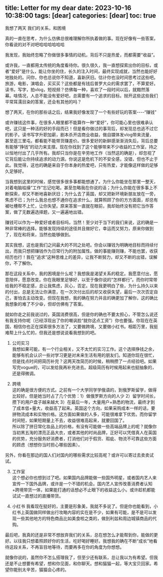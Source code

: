 title: Letter for my dear
date: 2023-10-16 10:38:00
tags: [dear]
categories: [dear]
toc: true
---
我想了两天 我们的关系，和困境
  
真的一直在思考，为什么仿佛总很难理解你所执着做的事。现在好像有一些答案，你看说的对不对吧哈哈哈哈哈哈
  
我发现，我始终忽略了你做很多事情的动机，背后不只是热爱，而都需要“收益”。
  
或许我，一直都用太传统的角度看待你。很久很久，我一直想探索出你的目标，或者“爱好”是什么，能让你坐的住，长久的注入时间，最终实现成就，当然也能好好地独处的。问你，你也总说你不知道，喜新厌旧。估计你也没时间思考过这些吧。旅游，电影，演唱会，买买买？这些都是有钱后普罗大众的需求罢了，不算爱好。读书，写字，拍vlog，短视频？仿佛每一种，喜欢了一段时间以后，就黯然落幕。啥情况，人总不能没有爱好吧，总需要有一个追求的目标。抛开这些这些我们平常耳濡目染的答案，还会有其他的吗？
  
想了两天，在你的那些话之后，结果我好像发现了一个有些好玩的答案----“赚钱”
  
或许赚钱这件事，在很多人眼里都不能算作一种“爱好”，你可能心里也很难承认吧，这只是一种活的好的手段而已！但是看你做过的事背后，却发现总也逃不过它的影子。读书写字升职加薪，剧本杀开店商业收益，做自媒体发vlog带来流量，甚至逛三里屯，都看能不能带货赚差价。很多爱好的新鲜感渐渐消失后，背后总要有能够“挣钱”的动力来支撑。现在你找到了这个能够带来不少收益的工作室，持之以恒地付出了几乎所有。我却只当你是在辛劳地工作（当然这的确是），却忽视了它背后能让你持续追求的动力源。你说这是危机下的不安全感，没错，但也不止于此。我觉得，这也的确是来自于你本身的热爱吧，只有热爱，才能像这样做的足够久足够好。
  
当我想到这里的时候，感觉很多很多事都能想通了。为什么你能坐在那里一整天，对着电脑枯燥“工作”忘记吃喝，甚至忽略我在你说的话；为什么你能在很多事上不断探索，却又不断地喜新厌旧；为什么去了英国，却又把新环境新朋友放在一旁，焦虑不已；为什么我总也想不通你在追求什么，就算照顾了你的方方面面，却总有被吐槽帮不上忙，让你失望。原来答案一直就在眼前，我却始终没有把它当作答案，做了无数遍选择题，又一遍遍地出错。
  
赚钱可以作为一种爱好或者目标吗，当然！至少对于当下的我们来说，这的确是一种非常棒的选择。能够发现持续的途径并且做好它，幸运而又努力，原来你做到了，现在和将来，当然也能够做到。
  
其实我想，这也是我们之间最大的不同之处吧。你会以赚钱为明确地目标而持续付出，而我只想把赚钱作为日常行为的附加属性。做的事能赚则赚，不能也罢，收获经历也行！我在“追求”这种思维上的差异，让我不断努力，却又不断的出错，误解你，不了解你。
  
那在这段关系中，我的困境是什么呢？我想我是渴望关系的稳定。我愿意付出，愿意陪伴，愿意改变。你在我眼里足够好，以至于像你说的“怎样都行”。而你时常带给我的不稳定感，总让我焦虑，灰心，否定。现在我更明白了些，为什么持久以来的付出，总是无法让你满意，在一次次付出后的却又收获失望，最后一次次否定自己，害怕去主动改变。但现在我想，我的确在努力并且的确更加了解你，这的确比我想象的难了不少😆，但却仿佛有了答案。
    
   
就如你走之前我说过的，英国消费很高，但是你的确也不要太担心，不管怎么说还有我支持你呢（已经浮现出了你的嘲讽脸“就你这点工资”）你也要强。你现在在英国，相信你也正在探索很多方法了，又要做跨境，又要做小红书。相距万里，我挺难帮上什么忙的，但我还是想说说看我想到的吧。
   
1. 公司实习   
我想如果可能，有一个行业相关，又不太忙的实习工作。这个选择挣钱之余，能够有机会认识一些对学习更是对未来生活有用的朋友们。知道你现在很忙，但是找点时间把简历补完？这两天改简历的时候，稍稍攒了一点经验吧。如果写完vogue的，可以发给我再补充进去。超级简历有时候用起来也挺抽象的，还是得微调。    
  
2. 跨境  
这的确是很方便的方式。之前有一个大学同学学俄语的，到俄罗斯留学，做得比较好。但是她当时占了几个优势：1）做俄罗斯方向的人少 2）留学时间长，攒下的用户盘子越来越大 3）在最后一年，大量用户+熟悉的物流，最终才到了成本低+量大，收益高了起来。英国这个方向，如果采购成本一样的话，要拼物流成本和实物价格。这方面如果做的人多，可能很难拿下优势。而你留学时间短，如果短期量上不去，收益很难高起来，就要回国了。   
所以除了拼日常化妆品上的价格，有没有可能做一些高端品牌上的呢？就像你当初黑五淘的漂亮正品大衣，或者其他的时尚品牌，正好可以凭借真人在英国的优势，充分服务好消费者，打消他们对于假货、瑕疵、物流不可靠这些方面的顾虑（想想你当时担心哪些因素）。      
    
另外，你看在那边的国人们对国内的哪些需求比较高呢？或许可以寄过去卖卖试试。
   
3. 工作室  
这个想必你也想到过了吧。如果国内品牌能做一些国外明星，或者国内艺人来宣传一下国外品牌，或许是一个不错的机会。国内艺人宣传改善消费者认知+跨境带货一体，如果能打通的话想必不止眼下的收益这么小。或许趁机都能试试一直想过的直播带货。
  
4. 小红书
我看现在挺好的，主要是形象美，我就不多说了。但是你也能看到，小红书上英国做同样做出行攻略内容的实在是不少，如果有可能，是不是可以发现一些其他地方的特色商品比如美食啦之类的，做到利兹和周边城镇商品的代购。   
   
最后吧，我真的还是非常不想放弃我们的关系，总在想怎么才能帮到你，能做的更好。以往我只想着照顾好你的生活，吃好喝好睡好。我想我的确在不断“成长”地看待这段关系，不再盲目地等待，而要再多在你的角度为你想想。
   
就像你说的，虽然你不怎么搭理我了，但至少还有联系，总让我以为有希望。但我还是不止想要有希望，想和你见面，和你聊天。想和猫猫一起，等大宝贝回家。希望你能别太辛苦，猫猫会心疼的。
 

